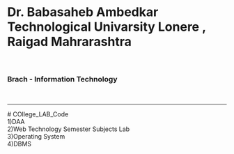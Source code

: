 <h1>Dr. Babasaheb Ambedkar Technological Univarsity Lonere , Raigad  Mahrarashtra</h1> <br>
<h3>Brach - Information Technology </h3><br>
<hr>
# COllege_LAB_Code<br>
1)DAA <br>
2)Web Technology  Semester Subjects  Lab <br>
3)Operating System <br>
4)DBMS <br>
